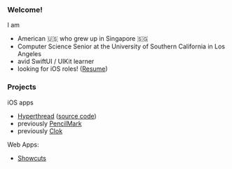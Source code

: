 ### Welcome!

I am

-   American 🇺🇸 who grew up in Singapore 🇸🇬
-   Computer Science Senior at the University of Southern California in Los Angeles
-   avid SwiftUI / UIKit learner
-   looking for iOS roles! ([Resume](https://tinyurl.com/eliyap-resume))


### Projects

iOS apps 
-   [Hyperthread](https://hyperthread.org/) ([source code](https://github.com/eliyap/Hyperthread))
-   previously [PencilMark](https://pencil.md)
-   previously [Clok](https://github.com/eliyap/Clok)



Web Apps:

-    [Showcuts](https://github.com/eliyap/showcuts) 

